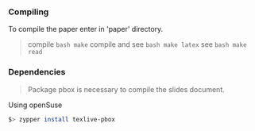 ### Compiling

To compile the paper enter in 'paper' directory.

> compile ```bash make```
> compile and see ```bash make latex```
> see ```bash make read```

### Dependencies

> Package pbox is necessary to compile the slides document. 

Using openSuse
```bash 
$> zypper install texlive-pbox
```
